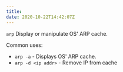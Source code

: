 ```yaml
---
title: 
date: 2020-10-22T14:42:07Z
---
```


`arp`
Display or manipulate OS' ARP cache.

Common uses:

-   `arp -a` - Displays OS' ARP cache.
-   `arp -d <ip addr>` - Remove IP from cache

